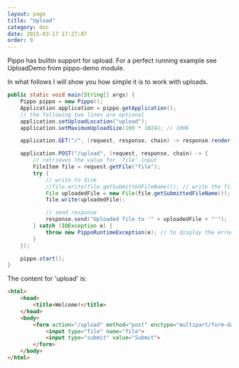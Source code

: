 ```yaml
---
layout: page
title: "Upload"
category: doc
date: 2015-03-17 17:27:07
order: 9
---
```


Pippo has builtin support for upload. For a perfect running example see UploadDemo from pippo-demo module.    

In what follows I will show you how simple it is to work with uploads.

```java
public static void main(String[] args) {
    Pippo pippo = new Pippo();
    Application application = pippo.getApplication();
    // the following two lines are optional 
    application.setUploadLocation("upload");
    application.setMaximumUploadSize(100 * 1024); // 100k

    application.GET("/", (request, response, chain) -> response.render("upload"));

    application.POST("/upload", (request, response, chain) -> {
        // retrieves the value for 'file' input
        FileItem file = request.getFile("file");
        try {
            // write to disk
            //file.write(file.getSubmittedFileName()); // write the file in application upload location
            File uploadedFile = new File(file.getSubmittedFileName());
            file.write(uploadedFile);

            // send response
            response.send("Uploaded file to '" + uploadedFile + "'");
        } catch (IOException e) {
            throw new PippoRuntimeException(e); // to display the error stack as response
        }
    });

    pippo.start();
}
```

The content for 'upload' is:

```html
<html>
    <head>
        <title>Welcome!</title>
    </head>
    <body>
        <form action="/upload" method="post" enctype="multipart/form-data">
            <input type="file" name="file">
            <input type="submit" value="Submit">
        </form>
    </body>
</html>
```
